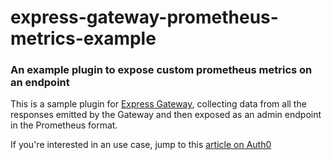 # express-gateway-prometheus-metrics-example

### An example plugin to expose custom prometheus metrics on an endpoint

This is a sample plugin for [Express Gateway](https://express-gateway.io), collecting data from all the responses emitted by the Gateway and then exposed as an admin endpoint in the Prometheus format.

If you're interested in an use case, jump to this [article on Auth0](https://auth0.com/blog/application-metrics-with-express-gateway/)
